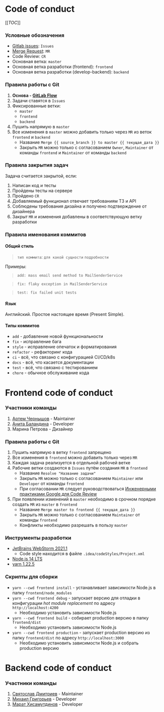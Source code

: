 # Code of conduct

[[_TOC_]]

### Условные обозначения
- [Gitlab issues](https://gitlab.com/temikmax/org-mephi-2.0/-/issues): `Issues`
- [Merge Request](https://gitlab.com/temikmax/org-mephi-2.0/-/merge_requests): `MR`
- Code Review: `CR`
- Основная ветка: `master`
- Основная ветка разработки (frontend): `frontend`
- Основная ветка разработки (develop-backend): `backend`

### Правила работы с Git

1. **Основа - [GitLab Flow](https://docs.gitlab.com/ee/topics/gitlab_flow.html#production-branch-with-gitlab-flow)**
1. Задачи ставятся в `Issues`
1. Фиксированные ветки:
    - `master`
    - `frontend`
    - `backend`
1. Пушить напрямую в `master`
1. Все изменения в `master` можно добавить только через `MR` из веток `frontend` и `backend`
    * Название `Merge {{ source_branch }} to master {{ текущая_дата }}`
    * Закрыть `MR` можно только с согласованием `Owner`, `Maintainer` от команды `frontend` и `Maintainer` от команды `backend`

### Правила закрытия задач
Задача считается закрытой, если:
1. Написан код и тесты
1. Пройдены тесты на сервере
1. Пройдено `CR`
1. Добавляемый функционал отвечает требованиям ТЗ и API
1. Соблюдены требования дизайна и получено подтверждение от дизайнера
1. Закрыт `MR` и изменения добавлены в соответствующую ветку разработки

### Правила именования коммитов
#### Общий стиль
> `тип коммита`: `для какой сущности` `подробности`

Примеры:
> `add: mass email send method to MailSenderService`

> `fix: flaky exception in MailSenderService`

> `test: fix failed unit tests`

#### Язык
Английский. Простое настоящее время (Present Simple).

#### Типы коммитов
- `add` - добавление новой функциональности
- `fix` - исправление бага
- `style` - исправление опечаток и форматирования
- `refactor` - рефакторинг кода
- `ci` - всё, что связано с конфигурацией CI/CD/k8s
- `docs` - всё, что касается документации
- `test` - всё, что связано с тестированием
- `chore` - обычное обслуживание кода




# Frontend code of conduct

### Участники команды
1. [Артем Чернышов](https://gitlab.com/ache) - Maintainer
1. [Анита Баландина](https://gitlab.com/anita-balandina) - Developer
1. Марина Петрова - Дизайнер

### Правила работы с Git
1. Пушить напрямую в ветку `frontend` запрещено
1. Все изменения в `frontend` можно добавить только через `MR`
1. Каждая задача реализуется в отдельной рабочей ветке
1. Рабочие ветки создаются в `Issues` путём создания `MR` в `frontend`
    * Название `Resolve "Название задачи"`
    * Закрыть `MR` можно только с согласованием `Maintainer` или `Developer` от команды `frontend`
    * При согласовании `MR` следует руководствоваться [Инженерными практиками Google для Code Review](https://tproger.ru/translations/code-review-a-la-google/)
1. При появлении изменений в `master` необходимо в срочном порядке создать `MR` из `master` в `frontend`
    * Название `Merge master to frontend {{ текущая_дата }}`
    * Закрыть `MR` можно только с согласованием `Maintainer` от команды `frontend`
    * Конфликты необходимо разрешать в пользу `master`

### Инструменты разработки
- [JetBrains WebStorm 2021.1](https://www.jetbrains.com/webstorm/)
    - Code style находится в файле `.idea/codeStyles/Project.xml`
- [Node.js 14 LTS](https://nodejs.org/en/)
- [yarn 1.22.5](https://classic.yarnpkg.com/en/docs/install/)

### Скрипты для сборки
- `yarn --cwd frontend install` - устанавливает зависимости Node.js в папку `frontend/node_modules`
- `yarn --cwd frontend debug` - запускает версию для отладки в конфигурации *hot module replacement* по адресу `http://localhost:4200`
    - Необходимо установить зависимости Node.js 
- `yarn --cwd frontend build` - собирает production версию в папку `frontend/dist`
    - Необходимо установить зависимости Node.js
- `yarn --cwd frontend production` - запускает production версию из папку `frontend/dist` по адресу `http://localhost:3000`
    - Необходимо установить зависимости Node.js и собрать production версию




# Backend code of conduct
### Участники команды
1. [Святослав Дмитриев](https://gitlab.com/sodmitriev) - Maintainer
1. [Михаил Григорьев](https://gitlab.com/grigorevmp) - Developer
1. [Марат Хисамутдинов](https://gitlab.com/marat.ai) - Developer